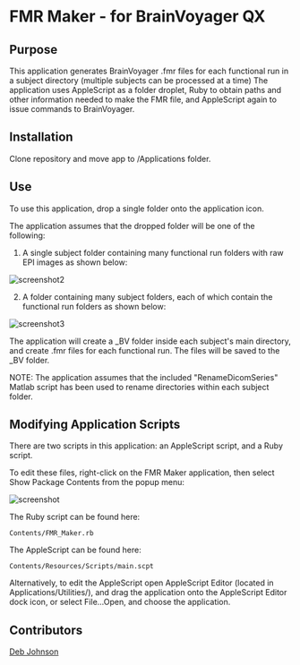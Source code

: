 # FMR Maker - for BrainVoyager QX

## Purpose

This application generates BrainVoyager .fmr files for each functional run in a subject directory (multiple subjects can be processed at a time)
The application uses AppleScript as a folder droplet, Ruby to obtain paths and other information needed to make the FMR file, and AppleScript again to issue commands to BrainVoyager.

## Installation

Clone repository and move app to /Applications folder.

## Use

To use this application, drop a single folder onto the application icon.

The application assumes that the dropped folder will be one of the following:

1. A single subject folder containing many functional run folders with raw EPI images as shown below:

![screenshot2](https://raw.github.com/tarrlab/FMR-Maker/master/README_Images/screenshot2.png)

2. A folder containing many subject folders, each of which contain the functional run folders as shown below:

![screenshot3](https://raw.github.com/tarrlab/FMR-Maker/master/README_Images/screenshot3.png)

The application will create a _BV folder inside each subject's main directory, and create .fmr files for each functional run. The files will be saved to the _BV folder.

NOTE: The application assumes that the included "RenameDicomSeries" Matlab script has been used to rename directories within each subject folder.
      
## Modifying Application Scripts

There are two scripts in this application: an AppleScript script, and a Ruby script. 

To edit these files, right-click on the FMR Maker application, then select Show Package Contents from the popup menu:

![screenshot](https://raw.github.com/tarrlab/FMR-Maker/master/README_Images/screenshot1.png)
    
The Ruby script can be found here:

    Contents/FMR_Maker.rb

The AppleScript can be found here:

    Contents/Resources/Scripts/main.scpt
    
Alternatively, to edit the AppleScript open AppleScript Editor (located in Applications/Utilities/), and drag the application onto the AppleScript Editor dock icon, or select File...Open, and choose the application.

## Contributors

[Deb Johnson](https://github.com/debjohnson)